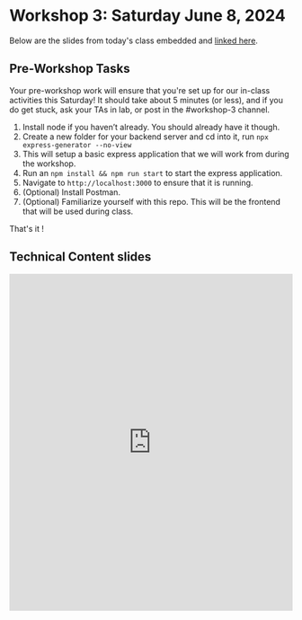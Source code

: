 # Workshop 3: Saturday June 8, 2024

Below are the slides from today's class embedded and [linked here]().

## Pre-Workshop Tasks

Your pre-workshop work will ensure that you're set up for our in-class activities this Saturday!
It should take about 5 minutes (or less), and if you do get stuck, ask your TAs in lab, or post in the #workshop-3 channel. 

1. Install node if you haven’t already. You should already have it though.
2. Create a new folder for your backend server and cd into it, run `npx express-generator --no-view`
3. This will setup a basic express application that we will work from during the workshop.
4. Run an `npm install && npm run start` to start the express application.
5. Navigate to `http://localhost:3000` to ensure that it is running.
6. (Optional) Install Postman.
7. (Optional) Familiarize yourself with this repo. This will be the frontend that will be used during class.

That's it !

## Technical Content slides

<div>
<iframe src="https://docs.google.com/presentation/d/e/2PACX-1vQ7snQSguwQRYDmRvqm0i_vnMkXle57LnVtHg9yVM4hLkc8CARqz_6VbYktBy7OihPERYbUL4J0wynh/embed?start=false&loop=false&delayms=3000" frameborder="0" width="100%" height="600px" allowfullscreen="true" mozallowfullscreen="true" webkitallowfullscreen="true"></iframe>
</div>
